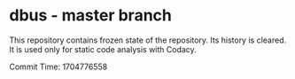 # dbus - master branch

This repository contains frozen state of the repository.
Its history is cleared. It is used only for static code
analysis with Codacy.

Commit Time: 1704776558